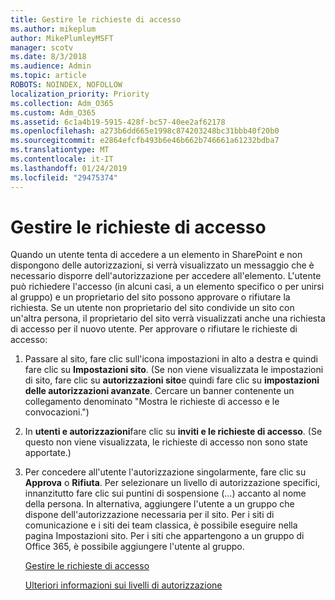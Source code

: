 ```yaml
---
title: Gestire le richieste di accesso
ms.author: mikeplum
author: MikePlumleyMSFT
manager: scotv
ms.date: 8/3/2018
ms.audience: Admin
ms.topic: article
ROBOTS: NOINDEX, NOFOLLOW
localization_priority: Priority
ms.collection: Adm_O365
ms.custom: Adm_O365
ms.assetid: 6c1a4b19-5915-428f-bc57-40ee2af62178
ms.openlocfilehash: a273b6dd665e1998c874203248bc31bbb40f20b0
ms.sourcegitcommit: e2864efcfb493b6e46b662b746661a61232bdba7
ms.translationtype: MT
ms.contentlocale: it-IT
ms.lasthandoff: 01/24/2019
ms.locfileid: "29475374"
---
```

# <a name="manage-access-requests"></a>Gestire le richieste di accesso

Quando un utente tenta di accedere a un elemento in SharePoint e non dispongono delle autorizzazioni, si verrà visualizzato un messaggio che è necessario disporre dell'autorizzazione per accedere all'elemento. L'utente può richiedere l'accesso (in alcuni casi, a un elemento specifico o per unirsi al gruppo) e un proprietario del sito possono approvare o rifiutare la richiesta. Se un utente non proprietario del sito condivide un sito con un'altra persona, il proprietario del sito verrà visualizzati anche una richiesta di accesso per il nuovo utente. Per approvare o rifiutare le richieste di accesso:
  
1. Passare al sito, fare clic sull'icona impostazioni in alto a destra e quindi fare clic su **Impostazioni sito**. (Se non viene visualizzata le impostazioni di sito, fare clic su **autorizzazioni sito**e quindi fare clic su **impostazioni delle autorizzazioni avanzate**. Cercare un banner contenente un collegamento denominato "Mostra le richieste di accesso e le convocazioni.")
    
2. In **utenti e autorizzazioni**fare clic su **inviti e le richieste di accesso**. (Se questo non viene visualizzata, le richieste di accesso non sono state apportate.)
    
3. Per concedere all'utente l'autorizzazione singolarmente, fare clic su **Approva** o **Rifiuta**. Per selezionare un livello di autorizzazione specifici, innanzitutto fare clic sui puntini di sospensione (...) accanto al nome della persona. In alternativa, aggiungere l'utente a un gruppo che dispone dell'autorizzazione necessaria per il sito. Per i siti di comunicazione e i siti dei team classica, è possibile eseguire nella pagina Impostazioni sito. Per i siti che appartengono a un gruppo di Office 365, è possibile aggiungere l'utente al gruppo.
    
    [Gestire le richieste di accesso](https://go.microsoft.com/fwlink/?linkid=2008747)
    
    [Ulteriori informazioni sui livelli di autorizzazione](https://go.microsoft.com/fwlink/?linkid=867071)
    

